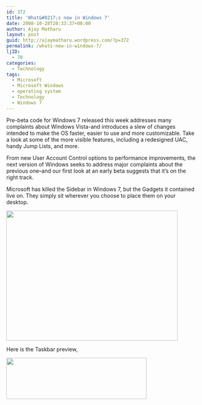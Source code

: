 ```yaml
---
id: 372
title: 'What&#8217;s new in Windows 7'
date: 2008-10-28T20:33:37+00:00
author: Ajay Matharu
layout: post
guid: http://ajaymatharu.wordpress.com/?p=372
permalink: /whats-new-in-windows-7/
ljID:
  - 70
categories:
  - Technology
tags:
  - Microsoft
  - Microsoft Windows
  - operating system
  - Technology
  - Windows 7
---
```

Pre-beta code for Windows 7 released this week addresses many complaints about Windows Vista-and introduces a slew of changes intended to make the OS faster, easier to use and more customizable. Take a look at some of the more visible features, including a redesigned UAC, handy Jump Lists, and more.

From new User Account Control options to performance improvements, the next version of Windows seeks to address major complaints about the previous one&#8211;and our first look at an early beta suggests that it’s on the right track.

Microsoft has killed the Sidebar in Windows 7, but the Gadgets it contained live on. They simply sit wherever you choose to place them on your desktop.

[<img class="aligncenter size-full wp-image-373" title="windows7" src="http://ajaymatharu.files.wordpress.com/2008/10/windows7.png" alt="" width="450" height="341" />](http://ajaymatharu.files.wordpress.com/2008/10/windows7.png)[](http://www.pcworld.com/article/152898-2/in_pictures_whats_new_in_windows_7.html)

Here is the Taskbar preview,

[<img class="aligncenter size-full wp-image-374" title="taskbarpreview" src="http://ajaymatharu.files.wordpress.com/2008/10/taskbarpreview.png" alt="" width="368" height="108" />](http://ajaymatharu.files.wordpress.com/2008/10/taskbarpreview.png)